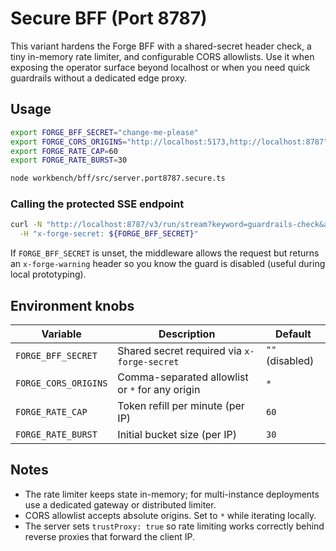 # Secure BFF (Port 8787)

This variant hardens the Forge BFF with a shared-secret header check, a tiny in-memory
rate limiter, and configurable CORS allowlists. Use it when exposing the operator
surface beyond localhost or when you need quick guardrails without a dedicated edge proxy.

## Usage

```bash
export FORGE_BFF_SECRET="change-me-please"
export FORGE_CORS_ORIGINS="http://localhost:5173,http://localhost:8787"
export FORGE_RATE_CAP=60
export FORGE_RATE_BURST=30

node workbench/bff/src/server.port8787.secure.ts
```

### Calling the protected SSE endpoint

```bash
curl -N "http://localhost:8787/v3/run/stream?keyword=guardrails-check&args={\"templateYaml\":\"id:x\\nversion:1.0.0\\nkeyword:test\\ninputs:[]\\nprompts:{system:\\\"ok\\\",user:\\\"hi\\\"}\"}" \
  -H "x-forge-secret: ${FORGE_BFF_SECRET}"
```

If `FORGE_BFF_SECRET` is unset, the middleware allows the request but returns
an `x-forge-warning` header so you know the guard is disabled (useful during
local prototyping).

## Environment knobs

| Variable             | Description                                     | Default |
| -------------------- | ----------------------------------------------- | ------- |
| `FORGE_BFF_SECRET`   | Shared secret required via `x-forge-secret`      | `""` (disabled) |
| `FORGE_CORS_ORIGINS` | Comma-separated allowlist or `*` for any origin  | `*`     |
| `FORGE_RATE_CAP`     | Token refill per minute (per IP)                 | `60`    |
| `FORGE_RATE_BURST`   | Initial bucket size (per IP)                     | `30`    |

## Notes

- The rate limiter keeps state in-memory; for multi-instance deployments use a
  dedicated gateway or distributed limiter.
- CORS allowlist accepts absolute origins. Set to `*` while iterating locally.
- The server sets `trustProxy: true` so rate limiting works correctly behind
  reverse proxies that forward the client IP.
